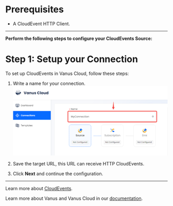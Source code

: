 #
# Prerequisites

- A CloudEvent HTTP Client.

---

**Perform the following steps to configure your CloudEvents Source:**

# Step 1: Setup your Connection

To set up CloudEvents in Vanus Cloud, follow these steps:

1.  Write a name for your connection.
    ![](images/1.png)
2. Save the target URL, this URL can receive HTTP CloudEvents.

3. Click **Next** and continue the configuration.

---

Learn more about [CloudEvents](https://cloudevents.io).

Learn more about Vanus and Vanus Cloud in our [documentation](https://docs.vanus.ai).

